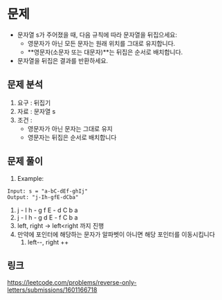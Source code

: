 # 문제 
- 문자열 s가 주어졌을 때, 다음 규칙에 따라 문자열을 뒤집으세요:
  - 영문자가 아닌 모든 문자는 원래 위치를 그대로 유지합니다.
  - **영문자(소문자 또는 대문자)**는 뒤집은 순서로 배치합니다.
- 문자열을 뒤집은 결과를 반환하세요.

## 문제 분석
1. 요구 : 뒤집기
2. 자료 : 문자열 s
3. 조건 : 
   - 영문자가 아닌 문자는 그대로 유지
   - 영문자는 뒤집은 순서로 배치합니다

## 문제 풀이
1. Example:
~~~text
Input: s = "a-bC-dEf-ghIj"
Output: "j-Ih-gfE-dCba"
~~~

1.  j - I h - g  f E - d C b a
2.  j - I h - g  d E - f C b a
3. left, right -> left<right 까지 진행
4. 만약에 포인터에 해당하는 문자가 알파벳이 아니면 해당 포인터를 이동시킵니다
   1. left--, right ++

## 링크
https://leetcode.com/problems/reverse-only-letters/submissions/1601166718